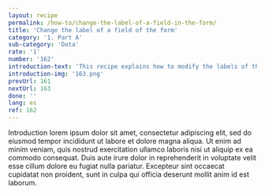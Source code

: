 ```yaml
---
layout: recipe
permalink: /how-to/change-the-label-of-a-field-in-the-form/
title: 'Change the label of a field of the form'
category: '1. Part A'
sub-category: 'Data'
rate: '1'
number: '162'
introduction-text: 'This recipe explains how to modify the labels of the fields of the form. This only applies to the fields in english language, as the translations are modified directly from the Translation interface of the system.'
introduction-img: '163.png'
prevUrl: 161
nextUrl: 163
done: ''
lang: es
ref: 162
---
```


Introduction lorem ipsum dolor sit amet, consectetur adipiscing elit, sed do eiusmod tempor incididunt ut labore et dolore magna aliqua. Ut enim ad minim veniam, quis nostrud exercitation ullamco laboris nisi ut aliquip ex ea commodo consequat. Duis aute irure dolor in reprehenderit in voluptate velit esse cillum dolore eu fugiat nulla pariatur. Excepteur sint occaecat cupidatat non proident, sunt in culpa qui officia deserunt mollit anim id est laborum.

